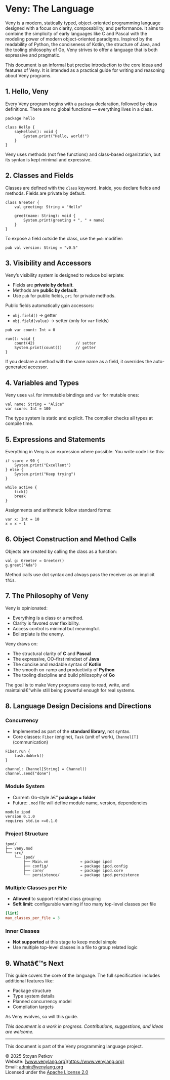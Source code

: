 # Veny: The Language

Veny is a modern, statically typed, object-oriented programming language designed with a focus on clarity, composability, and performance. It aims to combine the simplicity of early languages like C and Pascal with the modeling power of modern object-oriented paradigms. Inspired by the readability of Python, the conciseness of Kotlin, the structure of Java, and the tooling philosophy of Go, Veny strives to offer a language that is both expressive and pragmatic.

This document is an informal but precise introduction to the core ideas and features of Veny. It is intended as a practical guide for writing and reasoning about Veny programs.

## 1. Hello, Veny

Every Veny program begins with a `package` declaration, followed by class definitions. There are no global functions — everything lives in a class.

```veny
package hello

class Hello {
    sayHellow(): void {
        System.print("Hello, world!")
    }
}
```

Veny uses methods (not free functions) and class-based organization, but its syntax is kept minimal and expressive.

## 2. Classes and Fields

Classes are defined with the `class` keyword. Inside, you declare fields and methods. Fields are private by default.

```veny
class Greeter {
    val greeting: String = "Hello"

    greet(name: String): void {
        System.print(greeting + ", " + name)
    }
}
```

To expose a field outside the class, use the `pub` modifier:

```veny
pub val version: String = "v0.5"
```

## 3. Visibility and Accessors

Veny’s visibility system is designed to reduce boilerplate:

- Fields are **private by default**.
- Methods are **public by default**.
- Use `pub` for public fields, `pri` for private methods.

Public fields automatically gain accessors:

- `obj.field()` -> getter
- `obj.field(value)` -> setter (only for `var` fields)

```veny
pub var count: Int = 0

run(): void {
    count(42)                  // setter
    System.print(count())      // getter
}
```

If you declare a method with the same name as a field, it overrides the auto-generated accessor.

## 4. Variables and Types

Veny uses `val` for immutable bindings and `var` for mutable ones:

```veny
val name: String = "Alice"
var score: Int = 100
```

The type system is static and explicit. The compiler checks all types at compile time.

## 5. Expressions and Statements

Everything in Veny is an expression where possible. You write code like this:

```veny
if score > 90 {
    System.print("Excellent")
} else {
    System.print("Keep trying")
}

while active {
    tick()
    break
}
```

Assignments and arithmetic follow standard forms:

```veny
var x: Int = 10
x = x + 1
```

## 6. Object Construction and Method Calls

Objects are created by calling the class as a function:

```veny
val g: Greeter = Greeter()
g.greet("Ada")
```

Method calls use dot syntax and always pass the receiver as an implicit `this`.

## 7. The Philosophy of Veny

Veny is opinionated:

- Everything is a class or a method.
- Clarity is favored over flexibility.
- Access control is minimal but meaningful.
- Boilerplate is the enemy.

Veny draws on:

- The structural clarity of **C** and **Pascal**
- The expressive, OO-first mindset of **Java**
- The concise and readable syntax of **Kotlin**
- The smooth on-ramp and productivity of **Python**
- The tooling discipline and build philosophy of **Go**

The goal is to make Veny programs easy to read, write, and maintainâ€”while still being powerful enough for real systems.

## 8. Language Design Decisions and Directions

### Concurrency

- Implemented as part of the **standard library**, not syntax.
- Core classes: `Fiber` (engine), `Task` (unit of work), `Channel[T]` (communication)

```veny
Fiber.run {
    task.doWork()
}

channel: Channel[String] = Channel()
channel.send("done")
```

### Module System

- Current: Go-style â€” **package = folder**
- Future: `.mod` file will define module name, version, dependencies

```veny
module ipod
version 0.1.0
requires std.io >=0.1.0
```

### Project Structure

```
ipod/
├── veny.mod
└── src/
    └── ipod/
        ├── Main.vn              → package ipod
        ├── config/              → package ipod.config
        ├── core/                → package ipod.core
        └── persistence/         → package ipod.persistence
```

### Multiple Classes per File

- **Allowed** to support related class grouping
- **Soft limit**: configurable warning if too many top-level classes per file

```ini
[lint]
max_classes_per_file = 3
```

### Inner Classes

- **Not supported** at this stage to keep model simple
- Use multiple top-level classes in a file to group related logic

## 9. Whatâ€™s Next

This guide covers the core of the language. The full specification includes additional features like:

- Package structure
- Type system details
- Planned concurrency model
- Compilation targets

As Veny evolves, so will this guide.

*This document is a work in progress. Contributions, suggestions, and ideas are welcome.*

---

This document is part of the Veny programming language project.

© 2025 Stoyan Petkov  
Website: [www.venylang.org](https://www.venylang.org)  
Email: [admin@venylang.org](mailto:admin@venylang.org)  
Licensed under the [Apache License 2.0](http://www.apache.org/licenses/LICENSE-2.0)
